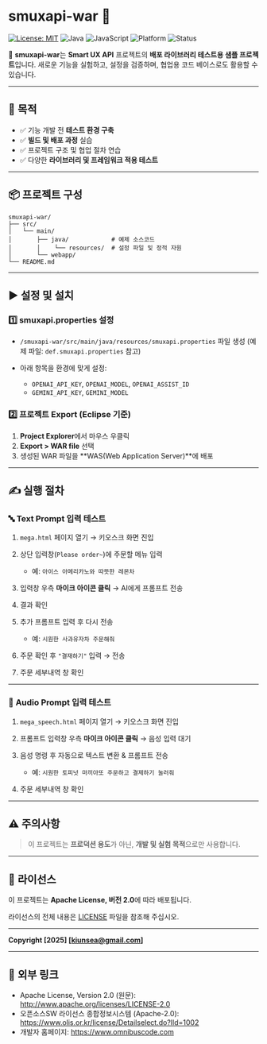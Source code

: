 ﻿# smuxapi-war 🧪

[![License: MIT](https://img.shields.io/badge/License-MIT-blue.svg)](https://opensource.org/licenses/MIT)
![Java](https://img.shields.io/badge/language-Java-orange)
![JavaScript](https://img.shields.io/badge/language-JavaScript-yellow)
![Platform](https://img.shields.io/badge/platform-Web-blue)
![Status](https://img.shields.io/badge/status-Active-brightgreen)

📁 **smuxapi-war**는 **Smart UX API** 프로젝트의 **배포 라이브러리 테스트용 샘플 프로젝트**입니다.
새로운 기능을 실험하고, 설정을 검증하며, 협업용 코드 베이스로도 활용할 수 있습니다.

---

## 🔧 목적

* ✅ 기능 개발 전 **테스트 환경 구축**
* ✅ **빌드 및 배포 과정** 실습
* ✅ 프로젝트 구조 및 협업 절차 연습
* ✅ 다양한 **라이브러리 및 프레임워크 적용 테스트**

---

## 📦 프로젝트 구성

```plaintext
smuxapi-war/
├── src/                     
│   └── main/
│       ├── java/            # 예제 소스코드
│       │    └── resources/  # 설정 파일 및 정적 자원
│       └── webapp/
└── README.md
```

---

## ▶️ 설정 및 설치

### 1️⃣ **smuxapi.properties 설정**

* `/smuxapi-war/src/main/java/resources/smuxapi.properties` 파일 생성
  (예제 파일: `def.smuxapi.properties` 참고)
* 아래 항목을 환경에 맞게 설정:

  * `OPENAI_API_KEY`, `OPENAI_MODEL`, `OPENAI_ASSIST_ID`
  * `GEMINI_API_KEY`, `GEMINI_MODEL`

### 2️⃣ **프로젝트 Export (Eclipse 기준)**

1. **Project Explorer**에서 마우스 우클릭
2. **Export > WAR file** 선택
3. 생성된 WAR 파일을 \*\*WAS(Web Application Server)\*\*에 배포

---

## ✍️ 실행 절차

### 🔤 **Text Prompt 입력 테스트**

1. `mega.html` 페이지 열기 → 키오스크 화면 진입
2. 상단 입력창(`Please order~`)에 주문할 메뉴 입력

   * 예: `아이스 아메리카노와 따뜻한 레몬차`
3. 입력창 우측 **마이크 아이콘 클릭** → AI에게 프롬프트 전송
4. 결과 확인
5. 추가 프롬프트 입력 후 다시 전송

   * 예: `시원한 사과유자차 주문해줘`
6. 주문 확인 후 `"결재하기"` 입력 → 전송
7. 주문 세부내역 창 확인

---

### 🎤 **Audio Prompt 입력 테스트**

1. `mega_speech.html` 페이지 열기 → 키오스크 화면 진입
2. 프롬프트 입력창 우측 **마이크 아이콘 클릭** → 음성 입력 대기
3. 음성 명령 후 자동으로 텍스트 변환 & 프롬프트 전송

   * 예: `시원한 토피넛 마끼아또 주문하고 결제하기 눌러줘`
4. 주문 세부내역 창 확인

---

## ⚠️ 주의사항

> 이 프로젝트는 **프로덕션 용도**가 아닌, **개발 및 실험 목적**으로만 사용합니다.

---

## 📄 라이선스

이 프로젝트는 **Apache License, 버전 2.0**에 따라 배포됩니다.

라이선스의 전체 내용은 [LICENSE](../LICENSE) 파일을 참조해 주십시오.

---

**Copyright [2025] [kiunsea@gmail.com]**

---

## 🔗 외부 링크

- Apache License, Version 2.0 (원문): http://www.apache.org/licenses/LICENSE-2.0
- 오픈소스SW 라이선스 종합정보시스템 (Apache-2.0): https://www.olis.or.kr/license/Detailselect.do?lId=1002
- 개발자 홈페이지: https://www.omnibuscode.com
